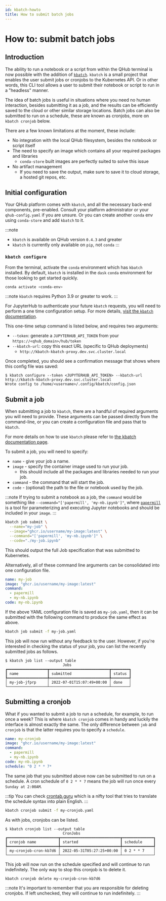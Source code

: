 ```yaml
---
id: kbatch-howto
title: How to submit batch jobs
---
```


# How to: submit batch jobs

## Introduction

The ability to run a notebook or a script from within the QHub terminal is now possible with the addition of [`kbatch`](https://github.com/kbatch-dev/kbatch). `kbatch` is a small project that enables the user submit jobs or cronjobs to the Kubernetes API. Or in other words, this CLI tool allows a user to submit their notebook or script to run in a "headless" manner.

The idea of batch jobs is useful in situations where you need no human interaction, besides submitting it as a job, and the results can be efficiently saved to the cloud or other similar storage locations. Batch jobs can also be submitted to run on a schedule, these are known as cronjobs, more on `kbatch cronjob` below.

There are a few known limitations at the moment, these include:

- No integration with the local QHub filesystem, besides the notebook or script itself
- The need to specify an image which contains all your required packages and libraries
  - `conda-store` built images are perfectly suited to solve this issue
- No artifact management
  - If you need to save the output, make sure to save it to cloud storage, a hosted git repos, etc.

## Initial configuration

Your QHub platform comes with `kbatch`, and all the necessary back-end components, pre-enabled. Consult your platform administrator or your `qhub-config.yaml` if you are unsure. Or you can create another `conda` env using `conda-store` and add `kbatch` to it.

:::note

- `kbatch` is available on QHub version `0.4.3` and greater
- `kbatch` is currently only available on `pip`, not `conda`
  :::

### `kbatch configure`

From the terminal, activate the `conda` environment which has `kbatch` installed. By default, `kbatch` is installed in the `dask` `conda` environment for those looking to get started quickly.

```bash
conda activate <conda-env>
```

:::note
`kbatch` requires Python 3.9 or greater to work.
:::

For JupyterHub to authenticate your future `kbatch` requests, you will need to perform a one time configuration setup. For more details, [visit the `kbatch` documentation](https://kbatch.readthedocs.io/en/latest/#configure-with-jupyterhub-deployment).

This one-time setup command is listed below, and requires two arguments:

- `--token`: generate a `JUPYTERHUB_API_TOKEN` from your `https://<qhub_domain>/hub/token`
- `--kbatch-url`: copy this exact URL (specific to QHub deployments)
  - `http://kbatch-kbatch-proxy.dev.svc.cluster.local`

Once completed, you should see a confirmation message that shows where this config file was saved:

```shell
$ kbatch configure --token <JUPYTERHUB_API_TOKEN> --kbatch-url http://kbatch-kbatch-proxy.dev.svc.cluster.local
Wrote config to /home/<username>/.config/kbatch/config.json
```

## Submit a job

When submitting a job to `kbatch`, there are a handful of required arguments you will need to provide.
These arguments can be passed directly from the command-line, or you can create a configuration file and pass that to `kbatch`.

For more details on how to use `kbatch` please refer to [the kbatch documentation page](https://kbatch.readthedocs.io/en/latest/user-guide.html).

To submit a job, you will need to specify:

- `name` - give your job a name.
- `image` - specify the container image used to run your job.
  - this should include all the packages and libraries needed to run your job.
- `command` - the command that will start the job.
- `code` - (optional) the path to the file or notebook used by the job.

:::note
If trying to submit a notebook as a job, the `command` would be something like `--command="['papermill', 'my-nb.ipynb']"`, where [`papermill`](https://papermill.readthedocs.io/en/latest/) is a tool for parameterizing and executing Jupyter notebooks and should be included in your `image`.
:::

```bash
kbatch job submit \
  --name="my-job" \
  --image="ghcr.io/username/my-image:latest" \
  --command="['papermill', 'my-nb.ipynb']" \
  --code="./my-job.ipynb"
```

This should output the full Job specification that was submitted to Kubernetes.

Alternatively, all of these command line arguments can be consolidated into one configuration file.

```yml title="Sample kbatch configuration yaml file"
name: my-job
image: "ghcr.io/username/my-image:latest"
command:
  - papermill
  - my-nb.ipynb
code: my-nb.ipynb
```

If the above YAML configuration file is saved as `my-job.yaml`, then it can be submitted with the following command to produce the same effect as above.

```bash
kbatch job submit -f my-job.yaml
```

This job will now run without any feedback to the user. However, if you're interested in checking the status of your job, you can list the recently submitted jobs as follows.

```shell
$ kbatch job list --output table
                          Jobs
┏━━━━━━━━━━━━━━━━━━┳━━━━━━━━━━━━━━━━━━━━━━━━━━━┳━━━━━━━━┓
┃ name             ┃ submitted                 ┃ status ┃
┡━━━━━━━━━━━━━━━━━━╇━━━━━━━━━━━━━━━━━━━━━━━━━━━╇━━━━━━━━┩
│ my-job-jfprp     │ 2022-07-01T15:07:49+00:00 │ done   │
└──────────────────┴───────────────────────────┴────────┘
```

## Submitting a cronjob

What if you wanted to submit a job to run a schedule, for example, to run once a week? This is where `kbatch cronjob` comes in handy and luckily the interface is almost exactly the same. The only difference between `job` and `cronjob` is that the latter requires you to specify a `schedule`.

```yml title="Sample kbatch configuration yaml file with schedule"
name: my-cronjob
image: "ghcr.io/username/my-image:latest"
command:
  - papermill
  - my-nb.ipynb
code: my-nb.ipynb
schedule: "0 2 * * 7*
```

The same job that you submitted above now can be submitted to run on a schedule. A cron schedule of `0 2 * * 7` means the job will run once every `Sunday at 2:00AM`.

:::tip
You can check [crontab.guru](https://crontab.guru) which is a nifty tool that tries to translate the schedule syntax into plain English.
:::

```bash
kbatch cronjob submit -f my-cronjob.yaml
```

As with jobs, cronjobs can be listed.

```shell
$ kbatch cronjob list --output table
                          CronJobs
┏━━━━━━━━━━━━━━━━━━━━━━━┳━━━━━━━━━━━━━━━━━━━━━━━━━━━┳━━━━━━━━━━━━━━┓
┃ cronjob name          ┃ started                   ┃ schedule     ┃
┡━━━━━━━━━━━━━━━━━━━━━━━╇━━━━━━━━━━━━━━━━━━━━━━━━━━━╇━━━━━━━━━━━━━━┩
│ my-cronjob-cron-kb7d6 │ 2022-05-31T05:27:25+00:00 │ 0 2 * * 7    │
└───────────────────────┴───────────────────────────┴──────────────┘
```

This job will now run on the schedule specified and will continue to run indefinitely. The only way to stop this cronjob is to delete it.

```bash
kbatch cronjob delete my-cronjob-cron-kb7d6
```

:::note
It's important to remember that you are responsible for deleting cronjobs. If left unchecked, they will continue to run indefinitely.
:::
